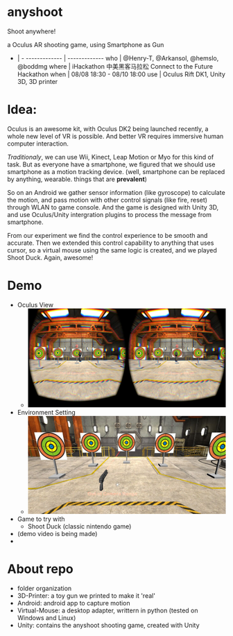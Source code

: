 anyshoot
========

Shoot anywhere!

a Oculus AR shooting game, using Smartphone as Gun


- | -
------------- | -------------
who  | @Henry-T, @Arkansol, @hemslo, @boddmg
where  | iHackathon 中美黑客马拉松 Connect to the Future Hackathon
when | 08/08 18:30 - 08/10 18:00
use | Oculus Rift DK1, Unity 3D, 3D printer

Idea:
========

Oculus is an awesome kit, with Oculus DK2 being launched recently, a whole new level of VR is possible. And better VR requires immersive human computer interaction.

_Traditionaly_, we can use Wii, Kinect, Leap Motion or Myo for this kind of task. But as everyone have a smartphone, we figured that we should use smartphone as a motion tracking device. (well, smartphone can be replaced by anything, wearable. things that are **prevalent**)

So on an Android we gather sensor information (like gyroscope) to calculate the motion, and pass motion with other control signals (like fire, reset) through WLAN to game console. And the game is designed with Unity 3D, and use Oculus/Unity intergration plugins to process the message from smartphone.

From our experiment we find the control experience to be smooth and accurate. Then we extended this control capability to anything that uses cursor, so a virtual mouse using the same logic is created, and we played Shoot Duck. Again, awesome!


Demo
========

* Oculus View
  * ![demo](Demo/demo.jpg)
* Environment Setting
  * ![setting](Demo/setting.jpg)
* Game to try with
  * Shoot Duck (classic nintendo game)
* (demo video is being made)
* 

About repo
========
* folder organization
 * 3D-Printer: a toy gun we printed to make it 'real'
 * Android: android app to capture motion
 * Virtual-Mouse: a desktop adapter, writtern in python (tested on Windows and Linux)
 * Unity: contains the anyshoot shooting game, created with Unity

